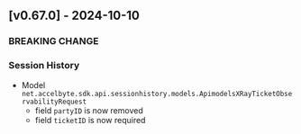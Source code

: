 <a name="v0.67.0"></a>
## [v0.67.0] - 2024-10-10

### BREAKING CHANGE

### Session History
- Model `net.accelbyte.sdk.api.sessionhistory.models.ApimodelsXRayTicketObservabilityRequest`
  - field `partyID` is now removed
  - field `ticketID` is now required